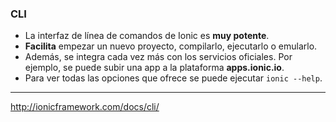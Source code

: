 ### CLI

- La interfaz de línea de comandos de Ionic es **muy potente**.
- **Facilita** empezar un nuevo proyecto, compilarlo, ejecutarlo o emularlo.
- Además, se integra cada vez más con los servicios oficiales. Por ejemplo, se puede subir una app a la plataforma **apps.ionic.io**.
- Para ver todas las opciones que ofrece se puede ejecutar ```ionic --help```.

---------------------------------------
http://ionicframework.com/docs/cli/
